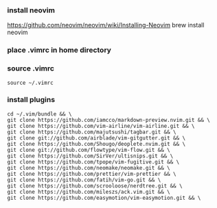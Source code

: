 ### install neovim

https://github.com/neovim/neovim/wiki/Installing-Neovim
brew install neovim

### place .vimrc in home directory

### source .vimrc
`source ~/.vimrc`

### install plugins 
```
cd ~/.vim/bundle && \
git clone https://github.com/iamcco/markdown-preview.nvim.git && \
git clone https://github.com/vim-airline/vim-airline.git && \
git clone https://github.com/majutsushi/tagbar.git && \
git clone git://github.com/airblade/vim-gitgutter.git && \
git clone https://github.com/Shougo/deoplete.nvim.git && \
git clone git://github.com/flowtype/vim-flow.git && \
git clone https://github.com/SirVer/ultisnips.git && \
git clone https://github.com/tpope/vim-fugitive.git && \
git clone https://github.com/neomake/neomake.git && \
git clone https://github.com/prettier/vim-prettier && \
git clone https://github.com/fatih/vim-go.git && \
git clone https://github.com/scrooloose/nerdtree.git && \
git clone https://github.com/mileszs/ack.vim.git && \
git clone https://github.com/easymotion/vim-easymotion.git && \
```
